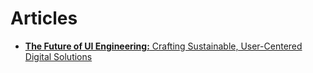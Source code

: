 # Articles

- [**The Future of UI Engineering:** Crafting Sustainable, User-Centered Digital Solutions](https://github.com/thejessicafelts/articles/the-future-of-ui-engineering.md)
